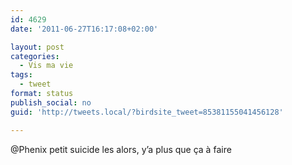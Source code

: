 ```yaml
---
id: 4629
date: '2011-06-27T16:17:08+02:00'

layout: post
categories:
  - Vis ma vie
tags:
  - tweet
format: status
publish_social: no
guid: 'http://tweets.local/?birdsite_tweet=85381155041456128'

---
```


@Phenix petit suicide les alors, y’a plus que ça à faire